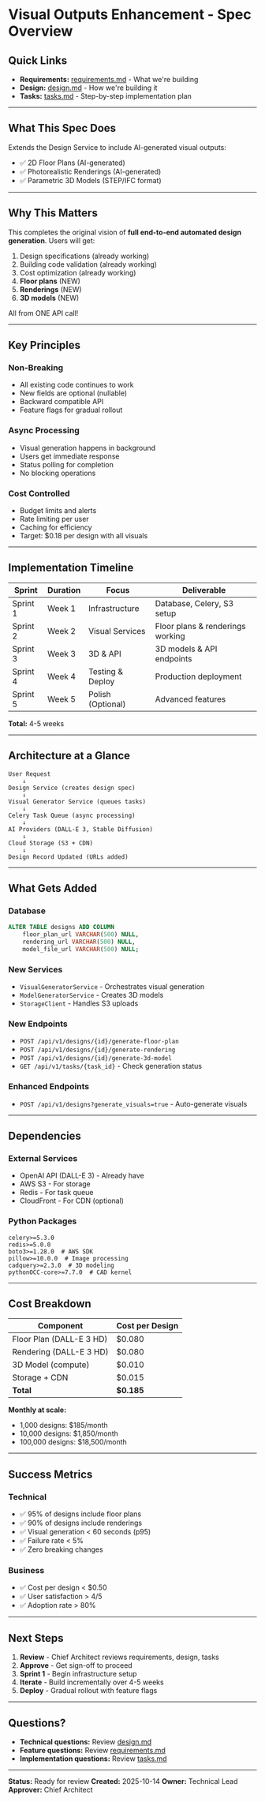 # Visual Outputs Enhancement - Spec Overview

## Quick Links

- **Requirements:** [requirements.md](./requirements.md) - What we're building
- **Design:** [design.md](./design.md) - How we're building it
- **Tasks:** [tasks.md](./tasks.md) - Step-by-step implementation plan

---

## What This Spec Does

Extends the Design Service to include AI-generated visual outputs:
- ✅ 2D Floor Plans (AI-generated)
- ✅ Photorealistic Renderings (AI-generated)
- ✅ Parametric 3D Models (STEP/IFC format)

---

## Why This Matters

This completes the original vision of **full end-to-end automated design generation**. Users will get:
1. Design specifications (already working)
2. Building code validation (already working)
3. Cost optimization (already working)
4. **Floor plans** (NEW)
5. **Renderings** (NEW)
6. **3D models** (NEW)

All from ONE API call!

---

## Key Principles

### Non-Breaking
- All existing code continues to work
- New fields are optional (nullable)
- Backward compatible API
- Feature flags for gradual rollout

### Async Processing
- Visual generation happens in background
- Users get immediate response
- Status polling for completion
- No blocking operations

### Cost Controlled
- Budget limits and alerts
- Rate limiting per user
- Caching for efficiency
- Target: $0.18 per design with all visuals

---

## Implementation Timeline

| Sprint | Duration | Focus | Deliverable |
|--------|----------|-------|-------------|
| Sprint 1 | Week 1 | Infrastructure | Database, Celery, S3 setup |
| Sprint 2 | Week 2 | Visual Services | Floor plans & renderings working |
| Sprint 3 | Week 3 | 3D & API | 3D models & API endpoints |
| Sprint 4 | Week 4 | Testing & Deploy | Production deployment |
| Sprint 5 | Week 5 | Polish (Optional) | Advanced features |

**Total:** 4-5 weeks

---

## Architecture at a Glance

```
User Request
    ↓
Design Service (creates design spec)
    ↓
Visual Generator Service (queues tasks)
    ↓
Celery Task Queue (async processing)
    ↓
AI Providers (DALL-E 3, Stable Diffusion)
    ↓
Cloud Storage (S3 + CDN)
    ↓
Design Record Updated (URLs added)
```

---

## What Gets Added

### Database
```sql
ALTER TABLE designs ADD COLUMN
    floor_plan_url VARCHAR(500) NULL,
    rendering_url VARCHAR(500) NULL,
    model_file_url VARCHAR(500) NULL;
```

### New Services
- `VisualGeneratorService` - Orchestrates visual generation
- `ModelGeneratorService` - Creates 3D models
- `StorageClient` - Handles S3 uploads

### New Endpoints
- `POST /api/v1/designs/{id}/generate-floor-plan`
- `POST /api/v1/designs/{id}/generate-rendering`
- `POST /api/v1/designs/{id}/generate-3d-model`
- `GET /api/v1/tasks/{task_id}` - Check generation status

### Enhanced Endpoints
- `POST /api/v1/designs?generate_visuals=true` - Auto-generate visuals

---

## Dependencies

### External Services
- OpenAI API (DALL-E 3) - Already have
- AWS S3 - For storage
- Redis - For task queue
- CloudFront - For CDN (optional)

### Python Packages
```
celery>=5.3.0
redis>=5.0.0
boto3>=1.28.0  # AWS SDK
pillow>=10.0.0  # Image processing
cadquery>=2.3.0  # 3D modeling
pythonOCC-core>=7.7.0  # CAD kernel
```

---

## Cost Breakdown

| Component | Cost per Design |
|-----------|----------------|
| Floor Plan (DALL-E 3 HD) | $0.080 |
| Rendering (DALL-E 3 HD) | $0.080 |
| 3D Model (compute) | $0.010 |
| Storage + CDN | $0.015 |
| **Total** | **$0.185** |

**Monthly at scale:**
- 1,000 designs: $185/month
- 10,000 designs: $1,850/month
- 100,000 designs: $18,500/month

---

## Success Metrics

### Technical
- ✅ 95% of designs include floor plans
- ✅ 90% of designs include renderings
- ✅ Visual generation < 60 seconds (p95)
- ✅ Failure rate < 5%
- ✅ Zero breaking changes

### Business
- ✅ Cost per design < $0.50
- ✅ User satisfaction > 4/5
- ✅ Adoption rate > 80%

---

## Next Steps

1. **Review** - Chief Architect reviews requirements, design, tasks
2. **Approve** - Get sign-off to proceed
3. **Sprint 1** - Begin infrastructure setup
4. **Iterate** - Build incrementally over 4-5 weeks
5. **Deploy** - Gradual rollout with feature flags

---

## Questions?

- **Technical questions:** Review [design.md](./design.md)
- **Feature questions:** Review [requirements.md](./requirements.md)
- **Implementation questions:** Review [tasks.md](./tasks.md)

---

**Status:** Ready for review
**Created:** 2025-10-14
**Owner:** Technical Lead
**Approver:** Chief Architect
